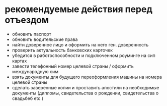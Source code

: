 # рекомендуемые действия перед отъездом

- обновить паспорт
- обновить водительские права
- найти доверенное лицо и оформить на него ген. доверенность
- проверить актуальность банковских карточек
- убедится в работоспособности и подключенном роуминге на сип картах
- завести телефонный номер целевой страны / оформить международную сим
- взять документы для будущего переоформления машины на номера целевой страны
- сделать заверенные копии и проставить апостили на необходимые документы (дипломы, свидетельства о рождении, свидетельства о свадьбеб etc.)
